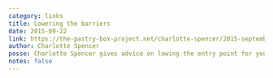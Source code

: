 ```yaml
---
category: links
title: Lowering the barriers
date: 2015-09-22
link: https://the-pastry-box-project.net/charlotte-spencer/2015-september-16
author: Charlotte Spencer
posse: Charlotte Spencer gives advice on lowing the entry point for your open source projects.
notes: false
---
```

